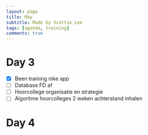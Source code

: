 ```yaml
---
layout: page
title: May
subtitle: Made by Scottie Lee
tags: [agenda, training]
comments: true
---
```

<!---
⬜ = to do
✅ = done
🟥 = cancelled
--->

# Day 3
* [x] Been training nike app
* [ ] Database FD af
* [ ] Hoorcollege organisatie en strategie
* [ ] Algoritme hoorcolleges 2 weken achterstand inhalen

# Day 4
